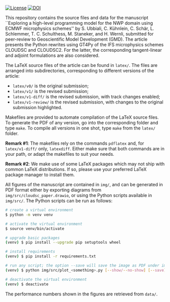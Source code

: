 [![License](https://img.shields.io/badge/License-Apache_2.0-blue.svg)](https://opensource.org/licenses/Apache-2.0)
[![DOI](https://zenodo.org/badge/741397037.svg)](https://zenodo.org/doi/10.5281/zenodo.11155353)

This repository contains the source files and data for the manuscript ``Exploring a high-level programming model for the NWP domain using ECMWF microphysics schemes'' by S. Ubbiali, C. Kühnlein, C. Schär, L. Schlemmer, T. C. Schulthess, M. Staneker, and H. Wernli, submitted for peer-review to Geoscientific Model Development (GMD). The article presents the Python rewrites using GT4Py of the IFS microphysics schemes CLOUDSC and CLOUDSC2. For the latter, the corresponding tangent-linear and adjoint formulations are also considered.

The LaTeX source files of the article can be found in `latex/`. The files are arranged into subdirectories, corresponding to different versions of the article:

* `latex/v0/` is the original submission;
* `latex/v1/` is the revised submission;
* `latex/v1-diff/` is the revised submission, with track changes enabled;
* `latex/v1-review/` is the revised submission, with changes to the original submission highlighted.

Makefiles are provided to automate compilation of the LaTeX source files. To generate the PDF of any version, go into the corresponding folder and type `make`. To compile all versions in one shot, type `make` from the `latex/` folder.

**Remark #1**: The makefiles rely on the commands `pdflatex` and, for `latex/v1-diff/` only, `latexdiff`. Either make sure that both commands are in your path, or adapt the makefiles to suit your needs.

**Remark #2**: We make use of some LaTeX packages which may not ship with common LaTeX distributions. If so, please use your preferred LaTeX package manager to install them.

All figures of the manuscript are contained in `img/`, and can be generated in PDF format either by exporting diagrams from `img/src/cloudsc_paper.drawio`, or using the Python scripts available in `img/src/`. The Python scripts can be run as follows:

```bash
# create a virtual environment
$ python -m venv venv

# activate the virtual environment
$ source venv/bin/activate

# upgrade basic packages
(venv) $ pip install --upgrade pip setuptools wheel

# install requirements
(venv) $ pip install -r requirements.txt

# run any script; the option --save will save the image as PDF under img/
(venv) $ python img/src/plot_<something>.py [--show/--no-show] [--save]

# deactivate the virtual environment
(venv) $ deactivate
```

The performance numbers shown in the figures are retrieved from `data/`.
